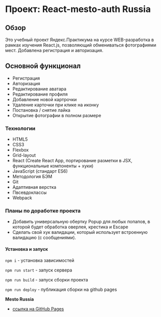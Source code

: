 # Проект: React-mesto-auth Russia

## Обзор

  Это учебный проект Яндекс.Практикума на курсе WEB-разработка в рамках изучения React.js, позволяющий обмениваться фотографиями мест. Добавлена регистрация и авторизация.


## Основной функционал

+ Регистрация
+ Авторизация
+ Редактирование аватара
+ Редактирование профиля
+ Добавление новой картрочки
+ Удаление карточки при клике на иконку
+ Постановка / снятие лайка
+ Открытие фотографии в полном размере


### Технологии
+ HTML5
+ CSS3
+ Flexbox
+ Grid-layout
+ React (Create React App, портирование разметки в JSX, функциональные компоненты + хуки)
+ JavaScript (стандарт ES6)
+ Методология БЭМ
+ Git
+ Адаптивная верстка
+ Пвсевдоклассы
+ Webpack


### Планы по доработке проекта
+ Добавить универсальную обертку Popup для любых попапов, в которой будет обработка оверлея, крестика и Escape
+ Сделать свой хук валидации, который использует встроенную валидацию (с сообщениями).


#### Установка и запуск

`npm i` - установка зависимостей

`npm run start` - запуск сервера

`npm run build` - запуск сборки проекта

`npm run deploy` - публикация сборки на github pages


**Mesto Russia**

* [ссылка на GitHub Pages](https://yurick78.github.io/react-mesto-auth/index.html)
